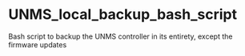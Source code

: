 # UNMS_local_backup_bash_script
Bash script to backup the UNMS controller in its entirety, except the firmware updates
